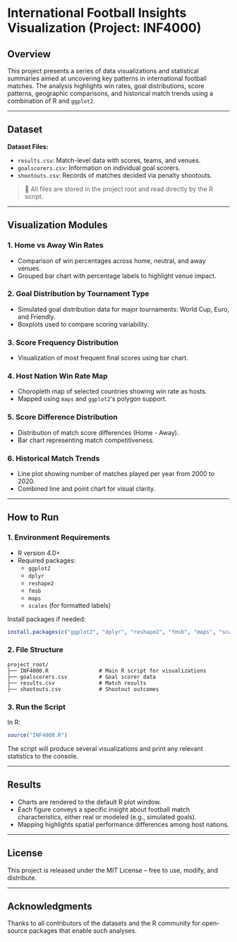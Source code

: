 # International Football Insights Visualization (Project: INF4000)

## Overview

This project presents a series of data visualizations and statistical summaries aimed at uncovering key patterns in international football matches. The analysis highlights win rates, goal distributions, score patterns, geographic comparisons, and historical match trends using a combination of R and `ggplot2`.

---

## Dataset

**Dataset Files:**

- `results.csv`: Match-level data with scores, teams, and venues.
- `goalscorers.csv`: Information on individual goal scorers.
- `shootouts.csv`: Records of matches decided via penalty shootouts.

> 📁 All files are stored in the project root and read directly by the R script.

---

## Visualization Modules

### 1. Home vs Away Win Rates

- Comparison of win percentages across home, neutral, and away venues.
- Grouped bar chart with percentage labels to highlight venue impact.

### 2. Goal Distribution by Tournament Type

- Simulated goal distribution data for major tournaments: World Cup, Euro, and Friendly.
- Boxplots used to compare scoring variability.

### 3. Score Frequency Distribution

- Visualization of most frequent final scores using bar chart.

### 4. Host Nation Win Rate Map

- Choropleth map of selected countries showing win rate as hosts.
- Mapped using `maps` and `ggplot2`'s polygon support.

### 5. Score Difference Distribution

- Distribution of match score differences (Home - Away).
- Bar chart representing match competitiveness.

### 6. Historical Match Trends

- Line plot showing number of matches played per year from 2000 to 2020.
- Combined line and point chart for visual clarity.

---

## How to Run

### 1. Environment Requirements

- R version 4.0+
- Required packages:
  - `ggplot2`
  - `dplyr`
  - `reshape2`
  - `fmsb`
  - `maps`
  - `scales` (for formatted labels)

Install packages if needed:

```r
install.packages(c("ggplot2", "dplyr", "reshape2", "fmsb", "maps", "scales"))
```

### 2. File Structure

```
project_root/
├── INF4000.R                # Main R script for visualizations
├── goalscorers.csv          # Goal scorer data
├── results.csv              # Match results
├── shootouts.csv            # Shootout outcomes
```

### 3. Run the Script

In R:

```r
source("INF4000.R")
```

The script will produce several visualizations and print any relevant statistics to the console.

---

## Results

- Charts are rendered to the default R plot window.
- Each figure conveys a specific insight about football match characteristics, either real or modeled (e.g., simulated goals).
- Mapping highlights spatial performance differences among host nations.

---

## License

This project is released under the MIT License – free to use, modify, and distribute.

---

## Acknowledgments

Thanks to all contributors of the datasets and the R community for open-source packages that enable such analyses.